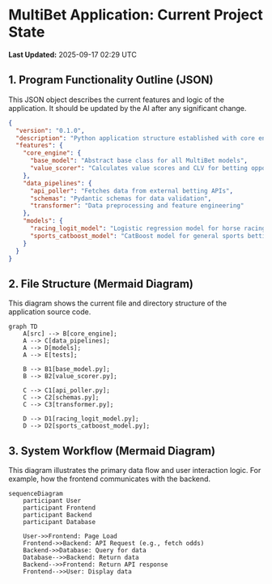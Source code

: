 # MultiBet Application: Current Project State

**Last Updated:** 2025-09-17 02:29 UTC

## 1. Program Functionality Outline (JSON)

This JSON object describes the current features and logic of the application. It should be updated by the AI after any significant change.

```json
{
  "version": "0.1.0",
  "description": "Python application structure established with core engine, data pipelines, and ML models for betting analysis.",
  "features": {
    "core_engine": {
      "base_model": "Abstract base class for all MultiBet models",
      "value_scorer": "Calculates value scores and CLV for betting opportunities"
    },
    "data_pipelines": {
      "api_poller": "Fetches data from external betting APIs",
      "schemas": "Pydantic schemas for data validation",
      "transformer": "Data preprocessing and feature engineering"
    },
    "models": {
      "racing_logit_model": "Logistic regression model for horse racing",
      "sports_catboost_model": "CatBoost model for general sports betting"
    }
  }
}
```

## 2. File Structure (Mermaid Diagram)

This diagram shows the current file and directory structure of the application source code.

```mermaid
graph TD
    A[src] --> B[core_engine];
    A --> C[data_pipelines];
    A --> D[models];
    A --> E[tests];

    B --> B1[base_model.py];
    B --> B2[value_scorer.py];

    C --> C1[api_poller.py];
    C --> C2[schemas.py];
    C --> C3[transformer.py];

    D --> D1[racing_logit_model.py];
    D --> D2[sports_catboost_model.py];
```

## 3. System Workflow (Mermaid Diagram)

This diagram illustrates the primary data flow and user interaction logic. For example, how the frontend communicates with the backend.

```mermaid
sequenceDiagram
    participant User
    participant Frontend
    participant Backend
    participant Database

    User->>Frontend: Page Load
    Frontend->>Backend: API Request (e.g., fetch odds)
    Backend->>Database: Query for data
    Database-->>Backend: Return data
    Backend-->>Frontend: Return API response
    Frontend-->>User: Display data
```